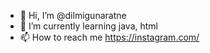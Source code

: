 - 👋 Hi, I’m @dilmigunaratne
- 🌱 I’m currently learning java, html
- 📫 How to reach me https://instagram.com/

<!---
dilmigunaratne/dilmigunaratne is a ✨ special ✨ repository because its `README.md` (this file) appears on your GitHub profile.
You can click the Preview link to take a look at your changes.
--->
